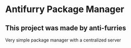 # Antifurry Package Manager

## This project was made by anti-furries

Very simple package manager with a centralized server
